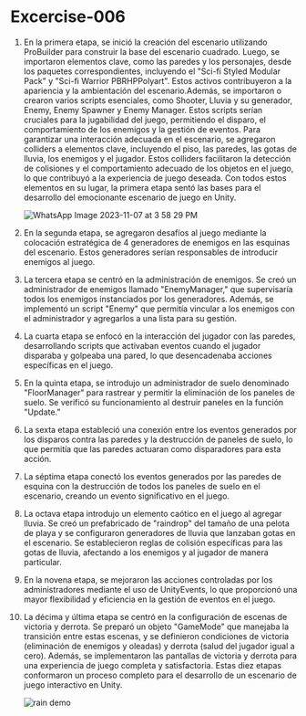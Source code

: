 # Excercise-006

1. En la primera etapa, se inició la creación del escenario utilizando ProBuilder para construir la base del escenario cuadrado. Luego, se importaron elementos clave, como las paredes y los personajes, desde los paquetes correspondientes, incluyendo el "Sci-fi Styled Modular Pack" y "Sci-fi Warrior PBRHPPolyart". Estos activos contribuyeron a la apariencia y la ambientación del escenario.Además, se importaron o crearon varios scripts esenciales, como Shooter, Lluvia y su generador, Enemy, Enemy Spawner y Enemy Manager. Estos scripts serían cruciales para la jugabilidad del juego, permitiendo el disparo, el comportamiento de los enemigos y la gestión de eventos. Para garantizar una interacción adecuada en el escenario, se agregaron colliders a elementos clave, incluyendo el piso, las paredes, las gotas de lluvia, los enemigos y el jugador. Estos colliders facilitaron la detección de colisiones y el comportamiento adecuado de los objetos en el juego, lo que contribuyó a la experiencia de juego deseada. Con todos estos elementos en su lugar, la primera etapa sentó las bases para el desarrollo del emocionante escenario de juego en Unity.

   ![WhatsApp Image 2023-11-07 at 3 58 29 PM](https://github.com/krivera65/Excercise-006/assets/143332773/a2e49c82-2cce-4458-ba31-e458dccb89ea)
   
2. En la segunda etapa, se agregaron desafíos al juego mediante la colocación estratégica de 4 generadores de enemigos en las esquinas del escenario. Estos generadores serían responsables de introducir enemigos al juego.

3. La tercera etapa se centró en la administración de enemigos. Se creó un administrador de enemigos llamado "EnemyManager," que supervisaría todos los enemigos instanciados por los generadores. Además, se implementó un script "Enemy" que permitía vincular a los enemigos con el administrador y agregarlos a una lista para su gestión.

4. La cuarta etapa se enfocó en la interacción del jugador con las paredes, desarrollando scripts que activaban eventos cuando el jugador disparaba y golpeaba una pared, lo que desencadenaba acciones específicas en el juego.

5. En la quinta etapa, se introdujo un administrador de suelo denominado "FloorManager" para rastrear y permitir la eliminación de los paneles de suelo. Se verificó su funcionamiento al destruir paneles en la función "Update."

6. La sexta etapa estableció una conexión entre los eventos generados por los disparos contra las paredes y la destrucción de paneles de suelo, lo que permitía que las paredes actuaran como disparadores para esta acción.

7. La séptima etapa conectó los eventos generados por las paredes de esquina con la destrucción de todos los paneles de suelo en el escenario, creando un evento significativo en el juego.

8. La octava etapa introdujo un elemento caótico en el juego al agregar lluvia. Se creó un prefabricado de "raindrop" del tamaño de una pelota de playa y se configuraron generadores de lluvia que lanzaban gotas en el escenario. Se establecieron reglas de colisión específicas para las gotas de lluvia, afectando a los enemigos y al jugador de manera particular.

9. En la novena etapa, se mejoraron las acciones controladas por los administradores mediante el uso de UnityEvents, lo que proporcionó una mayor flexibilidad y eficiencia en la gestión de eventos en el juego.

10. La décima y última etapa se centró en la configuración de escenas de victoria y derrota. Se preparó un objeto "GameMode" que manejaba la transición entre estas escenas, y se definieron condiciones de victoria (eliminación de enemigos y oleadas) y derrota (salud del jugador igual a cero). Además, se implementaron las pantallas de victoria y derrota para una experiencia de juego completa y satisfactoria. Estas diez etapas conformaron un proceso completo para el desarrollo de un escenario de juego interactivo en Unity.

    ![rain demo](https://github.com/krivera65/Excercise-006/assets/143332773/1a9235f4-58e2-4c14-801b-85051e10ac3c)
